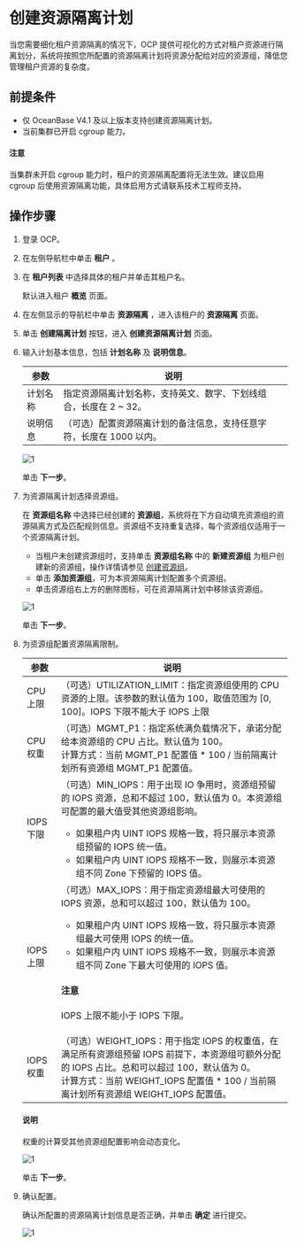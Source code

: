 # 创建资源隔离计划

当您需要细化租户资源隔离的情况下，OCP 提供可视化的方式对租户资源进行隔离划分，系统将按照您所配置的资源隔离计划将资源分配给对应的资源组，降低您管理租户资源的复杂度。

## 前提条件

* 仅 OceanBase V4.1 及以上版本支持创建资源隔离计划。
* 当前集群已开启 cgroup 能力。

<main id="notice" type='explain'>
<h4>注意</h4>
<p>当集群未开启 cgroup 能力时，租户的资源隔离配置将无法生效。建议启用 cgroup 后使用资源隔离功能，具体启用方式请联系技术工程师支持。</p>
</main>

## 操作步骤

1. 登录 OCP。

2. 在左侧导航栏中单击 **租户** 。

3. 在 **租户列表** 中选择具体的租户并单击其租户名。

   默认进入租户 **概览** 页面。

4. 在左侧显示的导航栏中单击 **资源隔离** ，进入该租户的 **资源隔离** 页面。

5. 单击 **创建隔离计划** 按钮，进入 **创建资源隔离计划** 页面。

6. 输入计划基本信息，包括 **计划名称** 及 **说明信息**。

    |  参数  |  说明   |
    |--------|---------|
    |  计划名称      |  指定资源隔离计划名称，支持英文、数字、下划线组合，长度在 2 ~ 32。       |
    |  说明信息      |  （可选）配置资源隔离计划的备注信息，支持任意字符，长度在 1000 以内。       |

    ![1](https://obbusiness-private.oss-cn-shanghai.aliyuncs.com/doc/img/ocp/420/%E8%B5%84%E6%BA%90%E9%9A%94%E7%A6%BB%E8%AE%A1%E5%88%92.png)

    单击 **下一步**。

7. 为资源隔离计划选择资源组。

    在 **资源组名称** 中选择已经创建的 **资源组**，系统将在下方自动填充资源组的资源隔离方式及匹配规则信息。资源组不支持重复选择，每个资源组仅适用于一个资源隔离计划。

    * 当租户未创建资源组时，支持单击 **资源组名称** 中的 **新建资源组** 为租户创建新的资源组，操作详情请参见 [创建资源组](200.create-a-resource-group.md)。
    * 单击 **添加资源组**，可为本资源隔离计划配置多个资源组。
    * 单击资源组右上方的删除图标，可在资源隔离计划中移除该资源组。

    ![1](https://obbusiness-private.oss-cn-shanghai.aliyuncs.com/doc/img/ocp/420/%E8%B5%84%E6%BA%90%E7%BB%84%E9%85%8D%E7%BD%AE.png)

    单击 **下一步**。

8. 为资源组配置资源隔离限制。

    |  参数  |  说明   |
    |--------|---------|
    |  CPU 上限      |  （可选）UTILIZATION_LIMIT：指定资源组使用的 CPU 资源的上限。该参数的默认值为 100，取值范围为 [0, 100]。IOPS 下限不能大于 IOPS 上限       |
    |  CPU 权重      |  （可选）MGMT_P1：指定系统满负载情况下，承诺分配给本资源组的 CPU 占比。默认值为 100。 </br> 计算方式：当前 MGMT_P1 配置值 * 100 / 当前隔离计划所有资源组 MGMT_P1 配置值。      |
    |  IOPS 下限      |  （可选）MIN_IOPS：用于出现 IO 争用时，资源组预留的 IOPS 资源，总和不超过 100，默认值为 0。本资源组可配置的最大值受其他资源组影响。<ul><li>如果租户内 UINT IOPS 规格一致，将只展示本资源组预留的 IOPS 统一值。</li><li>如果租户内 UINT IOPS 规格不一致，则展示本资源组不同 Zone 下预留的 IOPS 值。</li></ul>       |
    |  IOPS 上限      |  （可选）MAX_IOPS：用于指定资源组最大可使用的 IOPS 资源，总和可以超过 100，默认值为 100。<ul><li>如果租户内 UINT IOPS 规格一致，将只展示本资源组最大可使用 IOPS 的统一值。</li><li>如果租户内 UINT IOPS 规格不一致，则展示本资源组不同 Zone 下最大可使用的 IOPS 值。</li></ul> <main id="notice" type='notice'><h4>注意</h4><p>IOPS 上限不能小于 IOPS 下限。</p></main>      |
    |  IOPS 权重      |  （可选）WEIGHT_IOPS：用于指定 IOPS 的权重值，在满足所有资源组预留 IOPS 前提下，本资源组可额外分配的 IOPS 占比。总和可以超过 100，默认值为 0。<br>计算方式：当前 WEIGHT_IOPS 配置值 * 100 / 当前隔离计划所有资源组 WEIGHT_IOPS 配置值。      |

    <main id="notice" type='explain'>
    <h4>说明</h4>
    <p>权重的计算受其他资源组配置影响会动态变化。</p>
    </main>

    ![1](https://obbusiness-private.oss-cn-shanghai.aliyuncs.com/doc/img/ocp/420/%E8%B5%84%E6%BA%90%E9%9A%94%E7%A6%BB%E9%99%90%E5%88%B6.png)

    单击 **下一步**。

9. 确认配置。

    确认所配置的资源隔离计划信息是否正确，并单击 **确定** 进行提交。

    ![1](https://obbusiness-private.oss-cn-shanghai.aliyuncs.com/doc/img/ocp/420/%E7%A1%AE%E8%AE%A4%E9%85%8D%E7%BD%AE%E4%BF%A1%E6%81%AF.png)
